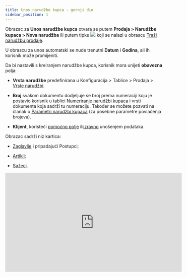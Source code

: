 ```yaml
---
title: Unos narudžbe kupca - gornji dio
sidebar_position: 1
---
```


Obrazac za **Unos narudžbe kupca** otvara se putem **Prodaja > Narudžbe kupaca > Nova narudžba** ili putem tipke ![](/img/neutral/common/new.png) koji se nalazi u obrascu [Traži narudžbu prodaje](/docs/sales/sales-orders/search-sales-orders).

U obrascu za unos automatski se nude trenutni **Datum** i **Godina**, ali ih korisnik može promijeniti. 

Da bi nastavili s kreiranjem narudžbe kupca, korisnik mora unijeti  **obavezna** polja:

- **Vrsta narudžbe** predefinirana u Konfiguracija > Tablice > Prodaja > [Vrste narudžbi](/docs/configurations/tables/sales/sales-order-types).

- **Broj** svakom dokumentu dodjeljuje se broj prema numeraciji koju je postavio korisnik u tablici [Numeriranje narudžbi kupaca](/docs/configurations/tables/fluentis-numerations) i vrsti dokumenta koja sadrži tu numeraciju. Također se možete pozvati na članak o [Parametri narudžbi kupaca](/docs/configurations/parameters/sales/sales-orders-parameters) (za posebne parametre povlačenja brojeva).

- **Klijent**, koristeći [pomoćno polje](/docs/guide/operations-with-data/manual-entry-or-help-and-data-selection) ili[izravno](/docs/guide/operations-with-data/manual-entry-or-help-and-data-selection) unošenjem podataka.

Obrazac sadrži niz kartica:

- [Zaglavlje](/docs/sales/sales-orders/create-new-sales-orders/header) i pripadajući Postupci;

- [Artikli](/docs/sales/sales-orders/create-new-sales-orders/items);

- [Sažeci](/docs/sales/sales-orders/create-new-sales-orders/summaries).


<iframe width="560" height="315" src="https://www.youtube.com/embed/VMimIT7Yehw" title="YouTube video player" frameborder="0" allow="accelerometer; autoplay; clipboard-write; encrypted-media; gyroscope; picture-in-picture" allowfullscreen></iframe>
